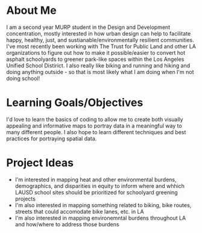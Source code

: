 # About Me
I am a second year MURP student in the Design and Development concentration, mostly interested in how urban design can help to facilitate happy, healthy, just, and sustianable/environmentally resilient communities. I've most recently been working with The Trust for Public Land and other LA organizations to figure out how to make it possible/easier to convert hot asphalt schoolyards to greener park-like spaces within the Los Angeles Unified School Distirict. I also really like biking and running and hiking and doing anything outside - so that is most likely what I am doing when I'm not doing school!

# Learning Goals/Objectives
I'd love to learn the basics of coding to allow me to create both visually appealing and informative maps to portray data in a meaningful way to many different people. I also hope to learn different techniques and best practices for portraying spatial data.

# Project Ideas
* I'm interested in mapping heat and other environmental burdens, demographics, and disparities in equity to inform where and whhich LAUSD school sites should be prioritized for schoolyard greening projects
* I'm also interested in mapping something related to biking, bike routes, streets that could accomodate bike lanes, etc. in LA 
* I'm also interested in mapping environemntal burdens throughout LA and how/where to address those burdens 
